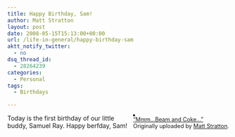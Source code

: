 ```yaml
---
title: Happy Birthday, Sam!
author: Matt Stratton
layout: post
date: 2008-05-15T15:13:00+00:00
url: /life-in-general/happy-birthday-sam
aktt_notify_twitter:
  - no
dsq_thread_id:
  - 28264239
categories:
  - Personal
tags:
  - Birthdays

---
```

<div style="float:right;margin-left:10px;margin-bottom:10px;">
  <a title="photo sharing" href="http://www.flickr.com/photos/mugsy/1465130955/"><img style="border:solid 2px #000000;" src="http://farm2.static.flickr.com/1166/1465130955_c9529fe73b_m.jpg" alt="" /></a><br /> <span style="font-size:.9em;margin-top:0;"> <a href="http://www.flickr.com/photos/mugsy/1465130955/">&#8220;Mmm&#8230;Beam and Coke&#8230;&#8221;</a><br /> Originally uploaded by <a href="http://www.flickr.com/people/mugsy/">Matt Stratton</a>. </span>
</div>

Today is the first birthday of our little buddy, Samuel Ray. Happy berfday, Sam!